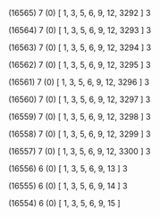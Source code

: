 (16565) 7 (0) [ 1, 3, 5, 6, 9, 12, 3292 ] 3 


(16564) 7 (0) [ 1, 3, 5, 6, 9, 12, 3293 ] 3 


(16563) 7 (0) [ 1, 3, 5, 6, 9, 12, 3294 ] 3 


(16562) 7 (0) [ 1, 3, 5, 6, 9, 12, 3295 ] 3 


(16561) 7 (0) [ 1, 3, 5, 6, 9, 12, 3296 ] 3 


(16560) 7 (0) [ 1, 3, 5, 6, 9, 12, 3297 ] 3 


(16559) 7 (0) [ 1, 3, 5, 6, 9, 12, 3298 ] 3 


(16558) 7 (0) [ 1, 3, 5, 6, 9, 12, 3299 ] 3 


(16557) 7 (0) [ 1, 3, 5, 6, 9, 12, 3300 ] 3 


(16556) 6 (0) [ 1, 3, 5, 6, 9, 13 ] 3 


(16555) 6 (0) [ 1, 3, 5, 6, 9, 14 ] 3 


(16554) 6 (0) [ 1, 3, 5, 6, 9, 15 ]  

